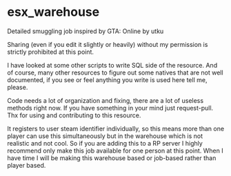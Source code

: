 # esx_warehouse
Detailed smuggling job inspired by GTA: Online by utku


Sharing (even if you edit it slightly or heavily) without my permission is strictly prohibited at this point.


I have looked at some other scripts to write SQL side of the resource. And of course, many other resources to figure out some natives that are not well documented, if you see or feel anything you write is used here tell me, please.


Code needs a lot of organization and fixing, there are a lot of useless methods right now. If you have something in your mind just request-pull. Thx for using and contributing to this resource.


It registers to user steam identifier individually, so this means more than one player can use this simultaneously but in the warehouse which is not realistic and not cool. So if you are adding this to a RP server I highly recommend only make this job available for one person at this point. When I have time I will be making this warehouse based or job-based rather than player based.
